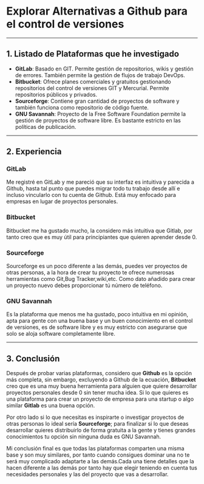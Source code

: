 
# Explorar Alternativas a Github para el control de versiones

---


## 1. Listado de Plataformas que he investigado


* **GitLab**: Basado en GIT. Permite gestión de repositorios, wikis y gestión de errores. También permite la gestión de flujos de trabajo DevOps.
* **Bitbucket**: Ofrece planes comerciales y gratuitos gestionando repositorios del control de versiones GIT y Mercurial. Permite repositorios públicos y privados.
* **Sourceforge**: Contiene gran cantidad de proyectos de software y también funciona como repositorio de código fuente.
* **GNU Savannah**: Proyecto de la Free Software Foundation permite la gestión de proyectos de software libre. Es bastante estricto en las políticas de publicación.


---


## 2. Experiencia


### GitLab


Me registré en GitLab y me pareció que su interfaz es intuitiva y parecida a Github, hasta tal punto que puedes migrar todo tu trabajo desde allí e incluso vincularlo con tu cuenta de Github. Está muy enfocado para empresas en lugar de proyectos personales.


### Bitbucket


Bitbucket me ha gustado mucho, la considero más intuitiva que Gitlab, por tanto creo que es muy útil para principiantes que quieren aprender desde 0.


### Sourceforge


Sourceforge es un poco diferente a las demás, puedes ver proyectos de otras personas, a la hora de crear tu proyecto te ofrece numerosas herramientas como Git,Bug Tracker,wiki,etc.
Como dato añadido para crear un proyecto nuevo debes proporcionar tú número de teléfono.


### GNU Savannah


Es la plataforma que menos me ha gustado, poco intuitiva en mi opinión, apta para gente con una buena base y un buen conocimiento en el control de versiones, es de software libre y es muy estricto con asegurarse que solo se aloja software completamente libre.

---

## 3. Conclusión

Después de probar varias plataformas, considero que **Github** es la opción más completa, sin embargo, excluyendo a Github de la ecuación, **Bitbucket** creo que es una muy buena herramienta para alguien que quiere desarrollar proyectos personales desde 0 sin tener mucha idea. Si lo que quieres es una plataforma para crear un proyecto de empresa para una startup o algo similar **Gitlab** es una buena opción.


Por otro lado si lo que necesitas es inspirarte o investigar proyectos de otras personas lo ideal sería **Sourceforge**; para finalizar si lo que deseas desarrollar quieres distribuirlo de forma gratuita a la gente y tienes grandes conocimientos tu opción sin ninguna duda es GNU Savannah.


Mi conclusión final es que todas las plataformas comparten una misma base y son muy similares, por tanto cuando consigues dominar una no te será muy complicado adaptarte a las demás.Cada una tiene detalles que la hacen diferente a las demás por tanto hay que elegir teniendo en cuenta tus necesidades personales y las del proyecto que vas a desarrollar.

